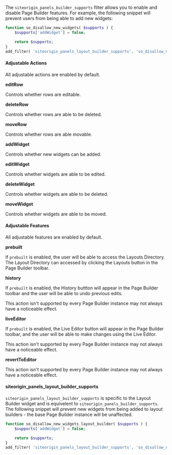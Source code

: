 The `siteorigin_panels_builder_supports` filter allows you to enable and disable Page Builder features. For example, the following snippet will prevent users from being able to add new widgets:

```php
function so_disallow_new_widgets( $supports ) {
	$supports['addWidget'] = false;

	return $supports;
}
add_filter( 'siteorigin_panels_layout_builder_supports', 'so_disallow_new_widgets' );
```

#### Adjustable Actions

All adjustable actions are enabled by default.

**editRow**

Controls whether rows are editable.

**deleteRow**

Controls whether rows are able to be deleted.

**moveRow**

Controls whether rows are able movable.

**addWidget**

Controls whether new widgets can be added.

**editWidget**

Controls whether widgets are able to be edited.

**deleteWidget**

Controls whether widgets are able to be deleted.

**moveWidget**

Controls whether widgets are able to be moved.

#### Adjustable Features

All adjustable features are enabled by default.

**prebuilt**

If `prebuilt` is enabled, the user will be able to access the Layouts Directory. The Layout Directory can accessed by clicking the Layouts button in the Page Builder toolbar.

**history**

If `prebuilt` is enabled, the History buttton will appear in the Page Builder toolbar and the user will be able to undo previous edits.

This action isn't supported by every Page Builder instance may not always have a noticeable effect.

**liveEditor**

If `prebuilt` is enabled, the Live Editor button will appear in the Page Builder toolbar, and the user will be able to make changes using the Live Editor.

This action isn't supported by every Page Builder instance may not always have a noticeable effect.

**revertToEditor**

This action isn't supported by every Page Builder instance may not always have a noticeable effect.

#### siteorigin_panels_layout_builder_supports

`siteorigin_panels_layout_builder_supports` is specific to the Layout Builder widget and is equivelent to `siteorigin_panels_builder_supports`. The following snippet will prevent new widgets from being added to layout builders - the base Page Builder instance will be unaffected.

```php
function so_disallow_new_widgets_layout_builder( $supports ) {
	$supports['addWidget'] = false;

	return $supports;
}
add_filter( 'siteorigin_panels_layout_builder_supports', 'so_disallow_new_widgets_layout_builder' );
```
